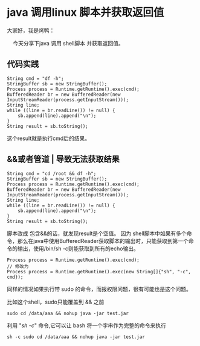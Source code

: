 # java 调用linux 脚本并获取返回值

大家好，我是烤鸭：

&nbsp;&nbsp;&nbsp;&nbsp;今天分享下java 调用 shell脚本 并获取返回值。



## 代码实践

```
String cmd = "df -h";
StringBuffer sb = new StringBuffer();
Process process = Runtime.getRuntime().exec(cmd);
BufferedReader br = new BufferedReader(new InputStreamReader(process.getInputStream()));
String line;
while ((line = br.readLine()) != null) {
    sb.append(line).append("\n");
}
String result = sb.toString();
```

这个result就是执行cmd后的结果。



## &&或者管道 | 导致无法获取结果

```
String cmd = "cd /root && df -h";
StringBuffer sb = new StringBuffer();
Process process = Runtime.getRuntime().exec(cmd);
BufferedReader br = new BufferedReader(new InputStreamReader(process.getInputStream()));
String line;
while ((line = br.readLine()) != null) {
    sb.append(line).append("\n");
}
String result = sb.toString();
```

脚本改成 包含&&的话，就发现result是个空值。 因为 shell脚本中如果有多个命令，那么在java中使用BufferedReader获取脚本的输出时，只能获取到第一个命令的输出，使用/bin/sh -c则能获取到所有的echo输出。

```
Process process = Runtime.getRuntime().exec(cmd);
// 修改为
Process process = Runtime.getRuntime().exec(new String[]{"sh", "-c", cmd});
```

同样的情况如果执行带 sudo 的命令，而报权限问题，很有可能也是这个问题。

比如这个shell，sudo只能覆盖到 && 之前

```
sudo cd /data/aaa && nohup java -jar test.jar
```

利用 "*sh* -*c*" 命令,它可以让 bash 将一个字串作为完整的命令来执行

```
sh -c sudo cd /data/aaa && nohup java -jar test.jar
```



